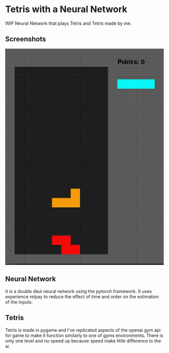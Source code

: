 # Tetris with a Neural Network
WIP Neural Network that plays Tetris and Tetris made by me.

## Screenshots
![An image of main gameplay](/images/Screenshot%20from%202018-06-29%2013-53-10.png?raw=true "Gameplay")

## Neural Network
It is a double deul neural network using the pytorch framework. It uses experience relpay to reduce the effect of time and order on the estimation of the inputs. 

## Tetris
Tetris is made in pygame and I've replicated aspects of the openai gym api for game to make it function similarly to one of gyms environments. 
There is only one level and no speed up because speed make little difference to the ai.
